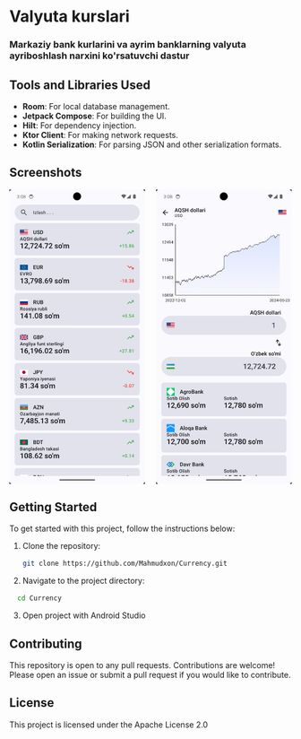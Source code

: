 # Valyuta kurslari
### Markaziy bank kurlarini va ayrim banklarning valyuta ayriboshlash narxini ko'rsatuvchi dastur

## Tools and Libraries Used

- **Room**: For local database management.
- **Jetpack Compose**: For building the UI.
- **Hilt**: For dependency injection.
- **Ktor Client**: For making network requests.
- **Kotlin Serialization**: For parsing JSON and other serialization formats.

## Screenshots

<div style="display: flex; flex-direction: row;">
  <img src="https://github.com/Mahmudxon/Currency/blob/master/img/1.png" alt="Dashboard" style="width: 48%; margin-right: 4%;" />
  <img src="https://github.com/Mahmudxon/Currency/blob/master/img/2.png" alt="Transaction Chart" style="width: 48%;" />
</div>

## Getting Started

To get started with this project, follow the instructions below:

1. Clone the repository:
   ```sh
   git clone https://github.com/Mahmudxon/Currency.git
   ```
2. Navigate to the project directory:
 ```sh
   cd Currency
   ```
3. Open project with Android Studio
   
## Contributing
This repository is open to any pull requests. Contributions are welcome! Please open an issue or submit a pull request if you would like to contribute.

## License
This project is licensed under the Apache License 2.0

